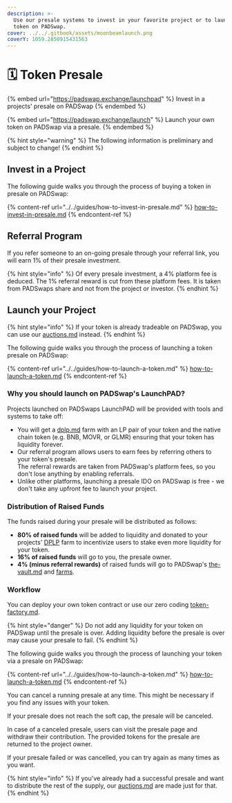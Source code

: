 ```yaml
---
description: >-
  Use our presale systems to invest in your favorite project or to launch your
  token on PADSwap.
cover: ../../.gitbook/assets/moonbeamlaunch.png
coverY: 1059.2850915431563
---
```


# 🗓 Token Presale

{% embed url="https://padswap.exchange/launchpad" %}
Invest in a projects' presale on PADSwap
{% endembed %}

{% embed url="https://padswap.exchange/launch" %}
Launch your own token on PADSwap via a presale.
{% endembed %}

{% hint style="warning" %}
The following information is preliminary and subject to change!
{% endhint %}

## Invest in a Project

The following guide walks you through the process of buying a token in presale on PADSwap:

{% content-ref url="../../guides/how-to-invest-in-presale.md" %}
[how-to-invest-in-presale.md](../../guides/how-to-invest-in-presale.md)
{% endcontent-ref %}

## Referral Program

If you refer someone to an on-going presale through your referral link, you will earn 1% of their presale investment.

{% hint style="info" %}
Of every presale investment, a 4% platform fee is deduced. The 1% referral reward is cut from these platform fees. It is taken from PADSwaps share and not from the project or investor.
{% endhint %}

## Launch your Project

{% hint style="info" %}
If your token is already tradeable on PADSwap, you can use our [auctions.md](../auctions.md "mention") instead.
{% endhint %}

The following guide walks you through the process of launching a token presale on PADSwap:

{% content-ref url="../../guides/how-to-launch-a-token.md" %}
[how-to-launch-a-token.md](../../guides/how-to-launch-a-token.md)
{% endcontent-ref %}

### Why you should launch on PADSwap's LaunchPAD?

Projects launched on PADSwaps LaunchPAD will be provided with tools and systems to take off:

* You will get a [dplp.md](../../fundamentals/dplp.md "mention") farm with an LP pair of your token and the native chain token (e.g. BNB, MOVR, or GLMR) ensuring that your token has liquidity forever.
* Our referral program allows users to earn fees by referring others to your token's presale.\
  The referral rewards are taken from PADSwap's platform fees, so you don't lose anything by enabling referrals.
* Unlike other platforms, launching a presale IDO on PADSwap is free - we don't take any upfront fee to launch your project.

### Distribution of Raised Funds

The funds raised during your presale will be distributed as follows:

* **80% of raised funds** will be added to liquidity and donated to your projects' [DPLP](../farms/dplp-farms.md) farm to incentivize users to stake even more liquidity for your token.
* **16% of raised funds** will go to you, the presale owner.
* **4% (minus referral rewards)** of raised funds will go to PADSwap's [the-vault.md](../../fundamentals/the-vault.md "mention") and [farms](../farms/ "mention").

### Workflow

You can deploy your own token contract or use our zero coding [token-factory.md](token-factory.md "mention").

{% hint style="danger" %}
Do not add any liquidity for your token on PADSwap until the presale is over. Adding liquidity before the presale is over may cause your presale to fail.
{% endhint %}

The following guide walks you through the process of launching your token via a presale on PADSwap:

{% content-ref url="../../guides/how-to-launch-a-token.md" %}
[how-to-launch-a-token.md](../../guides/how-to-launch-a-token.md)
{% endcontent-ref %}

You can cancel a running presale at any time. This might be necessary if you find any issues with your token.

If your presale does not reach the soft cap, the presale will be canceled.

In case of a canceled presale, users can visit the presale page and withdraw their contribution. The provided tokens for the presale are returned to the project owner.

If your presale failed or was cancelled, you can try again as many times as you want.

{% hint style="info" %}
If you've already had a successful presale and want to distribute the rest of the supply, our [auctions.md](../auctions.md "mention") are made just for that.
{% endhint %}
